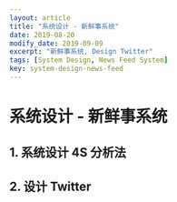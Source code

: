 ```yaml
---
layout: article
title: "系统设计 - 新鲜事系统"
date: 2019-08-20
modify_date: 2019-09-09
excerpt: "新鲜事系统, Design Twitter"
tags: [System Design, News Feed System]
key: system-design-news-feed
---
```



# 系统设计 - 新鲜事系统


## 1. 系统设计 4S 分析法




## 2. 设计 Twitter